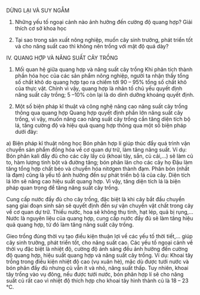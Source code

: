 DỪNG LẠI VÀ SUY NGẪM

1. Những yếu tố ngoại cảnh nào ảnh hưởng đến cường độ quang hợp? Giải thích cơ sở khoa học

2. Tại sao trong sản xuất nông nghiệp, muốn cây sinh trưởng, phát triển tốt và cho năng suất cao thì không nên trồng với mật độ quá dày?

IV. QUANG HỢP VÀ NĂNG SUẤT CÂY TRỒNG

1. Mối quan hệ giữa quang hợp và năng suất cây trồng
Khi phân tích thành phần hóa học của các sản phẩm nông nghiệp, người ta nhận thấy tổng số chất khô do quang hợp tạo ra chiếm tới 90 – 95% tổng số chất khô của thực vật. Chính vì vậy, quang hợp là nhân tố chủ yếu quyết định năng suất cây trồng; 5 –10% còn lại là do dinh dưỡng khoáng quyết định.

2. Một số biện pháp kĩ thuật và công nghệ nâng cao năng suất cây trồng thông qua quang hợp
Quang hợp quyết định phần lớn năng suất cây trồng, vì vậy, muốn nâng cao năng suất cây trồng cần tăng diện tích bộ lá, tăng cường độ và hiệu quả quang hợp thông qua một số biện pháp dưới đây:

a) Biện pháp kĩ thuật nông học
Bón phân hợp lí giúp thúc đẩy quá trình vận chuyển sản phẩm đồng hóa về cơ quan dự trữ, làm tăng năng suất. Ví dụ: Bón phân kali đầy đủ cho các cây lấy củ (khoai tây, sắn, củ cải,...) sẽ làm củ to, hàm lượng tinh bột và đường tăng; bón phân lân cho các cây họ Đậu làm tăng tổng hợp chất béo và chuyển hóa nitơgen thành đạm. Phân bón (nhất là đạm) cũng là yếu tố ảnh hưởng đến sự phát triển bộ lá của cây. Diện tích lá lớn sẽ nâng cao hiệu suất quang hợp. Vì vậy, tăng diện tích lá là biện pháp quan trọng để tăng năng suất cây trồng.

Cung cấp nước đầy đủ cho cây trồng, đặc biệt là khi cây bắt đầu chuyển sang giai đoạn sinh sản sẽ quyết định đến sự vận chuyển vật chất trong cây về cơ quan dự trữ. Thiếu nước, hoa sẽ không thụ tinh, hạt lép, quả bị rụng,... Nước là nguyên liệu của quang hợp, cung cấp nước đầy đủ sẽ làm tăng hiệu quả quang hợp, từ đó làm tăng năng suất cây trồng.

Gieo trồng đúng thời vụ tạo điều kiện thuận lợi về các yếu tố thời tiết,... giúp cây sinh trưởng, phát triển tốt, cho năng suất cao. Các yếu tố ngoại cảnh về thời vụ đặc biệt là nhiệt độ, cường độ ánh sáng đều ảnh hưởng đến cường độ quang hợp, hiệu suất quang hợp và năng suất cây trồng. Ví dụ: Khoai tây trồng trong điều kiện nhiệt độ cao (vụ xuân hè), mặc dù được tưới nước và bón phân đầy đủ nhưng củ vẫn ít và nhỏ, năng suất thấp. Tuy nhiên, khoai tây trồng vào vụ đông, nếu được tưới nước, bón phân hợp lí sẽ cho năng suất củ rất cao vì nhiệt độ thích hợp cho khoai tây hình thành củ là 18 – 23 °C.